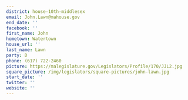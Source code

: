```yaml
---
district: house-10th-middlesex
email: John.Lawn@mahouse.gov
end_date: ''
facebook: ''
first_name: John
hometown: Watertown
house_url: ''
last_name: Lawn
party: D
phone: (617) 722-2460
picture: https://malegislature.gov/Legislators/Profile/170/JJL2.jpg
square_picture: /img/legislators/square-pictures/john-lawn.jpg
start_date: ''
twitter: ''
website: ''
---
```

